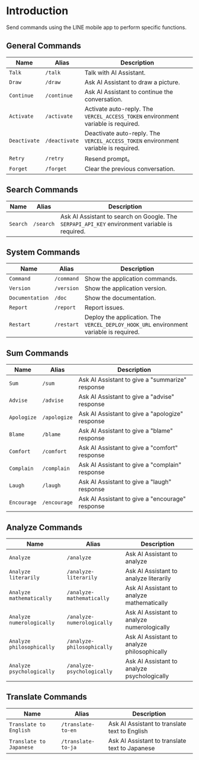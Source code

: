 <script setup>
import { withBase } from '@vuepress/client'
</script>

# Introduction

Send commands using the LINE mobile app to perform specific functions.

## General Commands

Name | Alias | Description
--- | --- | ---
`Talk` | `/talk` | Talk with AI Assistant.
`Draw` | `/draw` | Ask AI Assistant to draw a picture.
`Continue` | `/continue` | Ask AI Assistant to continue the conversation.
`Activate` | `/activate` | Activate auto-reply. The `VERCEL_ACCESS_TOKEN` environment variable is required.
`Deactivate` | `/deactivate` | Deactivate auto-reply. The `VERCEL_ACCESS_TOKEN` environment variable is required.
`Retry` | `/retry` | Resend prompt。
`Forget` | `/forget` | Clear the previous conversation.

## Search Commands

Name | Alias | Description
--- | --- | ---
`Search` | `/search` | Ask AI Assistant to search on Google. The `SERPAPI_API_KEY` environment variable is required.

## System Commands

Name | Alias | Description
--- | --- | ---
`Command` | `/command` | Show the application commands.
`Version` | `/version` | Show the application version.
`Documentation` | `/doc` | Show the documentation.
`Report` | `/report` | Report issues.
`Restart` | `/restart` | Deploy the application. The `VERCEL_DEPLOY_HOOK_URL` environment variable is required.

## Sum Commands

Name | Alias | Description
--- | --- | ---
`Sum` | `/sum` | Ask AI Assistant to give a "summarize" response
`Advise` | `/advise` | Ask AI Assistant to give a "advise" response
`Apologize` | `/apologize` | Ask AI Assistant to give a "apologize" response
`Blame` | `/blame` | Ask AI Assistant to give a "blame" response
`Comfort` | `/comfort` | Ask AI Assistant to give a "comfort" response
`Complain` | `/complain` | Ask AI Assistant to give a "complain" response
`Laugh` | `/laugh` | Ask AI Assistant to give a "laugh" response
`Encourage` | `/encourage` | Ask AI Assistant to give a "encourage" response

## Analyze Commands

Name | Alias | Description
--- | --- | ---
`Analyze` | `/analyze` | Ask AI Assistant to analyze
`Analyze literarily` | `/analyze-literarily` | Ask AI Assistant to analyze literarily
`Analyze mathematically` | `/analyze-mathematically` | Ask AI Assistant to analyze mathematically
`Analyze numerologically` | `/analyze-numerologically` | Ask AI Assistant to analyze numerologically
`Analyze philosophically` | `/analyze-philosophically` | Ask AI Assistant to analyze philosophically
`Analyze psychologically` | `/analyze-psychologically` | Ask AI Assistant to analyze psychologically

## Translate Commands

Name | Alias | Description
--- | --- | ---
`Translate to English` | `/translate-to-en` | Ask AI Assistant to translate text to English
`Translate to Japanese` | `/translate-to-ja` | Ask AI Assistant to translate text to Japanese
